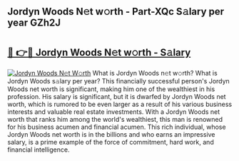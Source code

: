 ## Jordyn Woods N𝚎t w𝚘rth - Part-XQc S𝚊lary per year GZh2J

# <h2><a href="http://gc10a6q.nevu.top/?p=Jordyn+Woods">🔗 👉🔴 Jordyn Woods N𝚎t w𝚘rth - S𝚊lary</a></h2>

[![Jordyn Woods N𝚎t W𝚘rth](https://i.imgur.com/Oavwk0R.jpeg)](http://gc10a6q.nevu.top/?p=Jordyn+Woods)
What is Jordyn Woods n𝚎t w𝚘rth? What is Jordyn Woods s𝚊lary per year?
This financially successful person's Jordyn Woods net worth is significant, making him one of the wealthiest in his profession. His salary is significant, but it is dwarfed by Jordyn Woods net worth, which is rumored to be even larger as a result of his various business interests and valuable real estate investments. With a Jordyn Woods net worth that ranks him among the world's wealthiest, this man is renowned for his business acumen and financial acumen. This rich individual, whose Jordyn Woods net worth is in the billions and who earns an impressive salary, is a prime example of the force of commitment, hard work, and financial intelligence.

